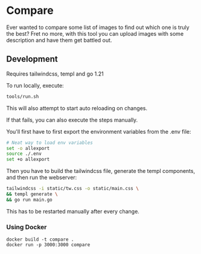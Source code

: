 # Compare

Ever wanted to compare some list of images to find out which one is truly the best? Fret no more, with this tool you can upload images with some description and have them get battled out.

## Development

Requires tailwindcss, templ and go 1.21

To run locally, execute:

```sh
tools/run.sh
```

This will also attempt to start auto reloading on changes.

If that fails, you can also execute the steps manually.

You'll first have to first export the environment variables from the .env file:

```sh
# Neat way to load env variables
set -o allexport
source ./.env
set +o allexport
```

Then you have to build the tailwindcss file, generate the templ components, and then run the webserver:

```sh
tailwindcss -i static/tw.css -o static/main.css \
&& templ generate \
&& go run main.go
```

This has to be restarted manually after every change.

### Using Docker

```
docker build -t compare .
docker run -p 3000:3000 compare
```
